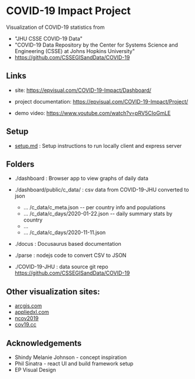 # COVID-19 Impact Project

Visualization of COVID-19 statistics from

- "JHU CSSE COVID-19 Data"
- "COVID-19 Data Repository by the Center for Systems Science and Engineering (CSSE) at Johns Hopkins University"
- https://github.com/CSSEGISandData/COVID-19

## Links

- site:
  https://epvisual.com/COVID-19-Impact/Dashboard/

- project documentation:
  https://epvisual.com/COVID-19-Impact/Project/

- demo video:
  https://www.youtube.com/watch?v=pRV5CIoGmLE

## Setup

- [setup.md](./setup.md) : Setup instructions to run locally client and express server

## Folders

- ./dashboard : Browser app to view graphs of daily data

- ./dashboard/public/c_data/ : csv data from COVID-19-JHU converted to json

  - ... /c_data/c_meta.json -- per country info and populations
  - ... /c_data/c_days/2020-01-22.json -- daily summary stats by country
  - ...
  - ... /c_data/c_days/2020-11-11.json

- ./docus : Docusaurus based documentation

- ./parse : nodejs code to convert CSV to JSON

- ./COVID-19-JHU : data source git repo https://github.com/CSSEGISandData/COVID-19

## Other visualization sites:

- [arcgis.com](https://www.arcgis.com/apps/opsdashboard/index.html#/bda7594740fd40299423467b48e9ecf6)
- [appliedxl.com](https://health.appliedxl.com/#bar/all)
- [ncov2019](https://ncov2019.live/data)
- [cov19.cc](https://cov19.cc)

## Acknowledgements

- Shindy Melanie Johnson - concept inspiration
- Phil Sinatra - react UI and build framework setup
- EP Visual Design
